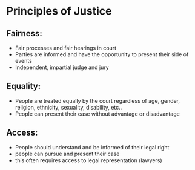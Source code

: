 
# Principles of Justice

## Fairness:
- Fair processes and fair hearings in court
- Parties are informed and have the opportunity to present their side of events
- Independent, impartial judge and jury

## Equality:
- People are treated equally by the court regardless of age, gender, religion, ethnicity, sexuality, disability, etc..
- People can present their case without advantage or disadvantage

## Access:
- People should understand and be informed of their legal right
- people can pursue and present their case
- this often requires access to legal representation (lawyers)